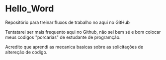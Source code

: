 # Hello_Word

Repositório para treinar fluxos de trabalho no aqui no GitHub

Tentatarei ser mais frequento aqui no Github, não sei bem sé e bom colocar meus codigos "porcarias" de estudante de programção.

Acredito que aprendi as mecanica basicas sobre as solicitações de altereção de codigo.
